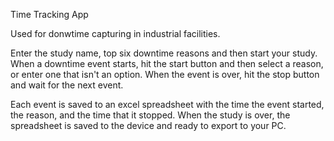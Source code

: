 Time Tracking App

Used for donwtime capturing in industrial facilities.

Enter the study name, top six downtime reasons and then start your study.
When a downtime event starts, hit the start button and then select a reason, or enter one that isn't an option.
When the event is over, hit the stop button and wait for the next event.

Each event is saved to an excel spreadsheet with the time the event started, the reason, and the time that it stopped.
When the study is over, the spreadsheet is saved to the device and ready to export to your PC.
